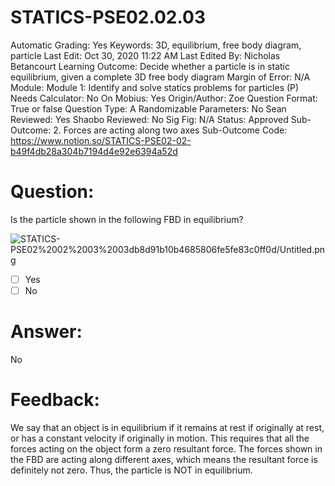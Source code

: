 # STATICS-PSE02.02.03

Automatic Grading: Yes
Keywords: 3D, equilibrium, free body diagram, particle
Last Edit: Oct 30, 2020 11:22 AM
Last Edited By: Nicholas Betancourt
Learning Outcome: Decide whether a particle is in static equilibrium, given a complete 3D free body diagram
Margin of Error: N/A
Module: Module 1: Identify and solve statics problems for particles (P)
Needs Calculator: No
On Mobius: Yes
Origin/Author: Zoe
Question Format: True or false
Question Type: A
Randomizable Parameters: No
Sean Reviewed: Yes
Shaobo Reviewed: No
Sig Fig: N/A
Status: Approved
Sub-Outcome: 2. Forces are acting along two axes
Sub-Outcome Code: https://www.notion.so/STATICS-PSE02-02-b49f4db28a304b7194d4e92e6394a52d

# Question:

Is the particle shown in the following FBD in equilibrium?

![STATICS-PSE02%2002%2003%2003db8d91b10b4685806fe5fe83c0ff0d/Untitled.png](STATICS-PSE02%2002%2003%2003db8d91b10b4685806fe5fe83c0ff0d/Untitled.png)

- [ ]  Yes
- [ ]  No

# Answer:

No

# Feedback:

We say that an object is in equilibrium if it remains at rest if originally at rest, or has a constant velocity if originally in motion. This requires that all the forces acting on the object form a zero resultant force. The forces shown in the FBD are acting along different axes, which means the resultant force is definitely not zero. Thus, the particle is NOT in equilibrium.